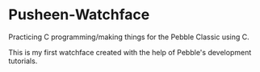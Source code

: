 # Pusheen-Watchface

Practicing C programming/making things for the Pebble Classic using C. 

This is my first watchface created with the help of Pebble's development tutorials.
